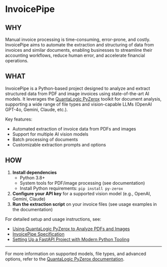 # InvoicePipe

## WHY

Manual invoice processing is time-consuming, error-prone, and costly. InvoicePipe aims to automate the extraction and structuring of data from invoices and similar documents, enabling businesses to streamline their accounting workflows, reduce human error, and accelerate financial operations.

## WHAT

InvoicePipe is a Python-based project designed to analyze and extract structured data from PDF and image invoices using state-of-the-art AI models. It leverages the [QuantaLogic PyZerox](https://github.com/quantalogic/quantalogic-pyzerox) toolkit for document analysis, supporting a wide range of file types and vision-capable LLMs (OpenAI GPT-4o, Gemini, Claude, etc.).

Key features:
- Automated extraction of invoice data from PDFs and images
- Support for multiple AI vision models
- Batch processing of documents
- Customizable extraction prompts and options

## HOW

1. **Install dependencies**
   - Python 3.8+
   - System tools for PDF/image processing (see documentation)
   - Install Python requirements: `pip install py-zerox`
2. **Configure your API key** for a supported vision model (e.g., OpenAI, Gemini, Claude)
3. **Run the extraction script** on your invoice files (see usage examples in the documentation)

For detailed setup and usage instructions, see:
- [Using QuantaLogic PyZerox to Analyze PDFs and Images](docs/using-quantalogic-pyzerox.md)
- [InvoicePipe Specification](docs/spec-invoice.md)
- [Setting Up a FastAPI Project with Modern Python Tooling](docs/setup-fastapi-project.md)

---

For more information on supported models, file types, and advanced options, refer to the [QuantaLogic PyZerox documentation](https://github.com/quantalogic/quantalogic-pyzerox).
